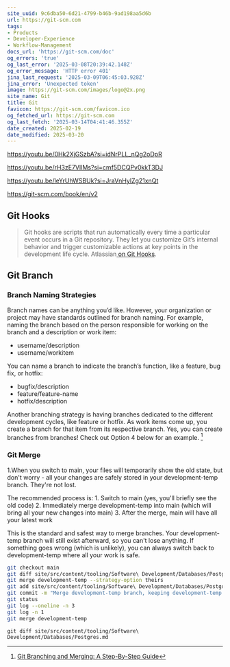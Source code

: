 ```yaml
---
site_uuid: 9c6dba50-6d21-4799-b46b-9ad198aa5d6b
url: https://git-scm.com
tags:
- Products
- Developer-Experience
- Workflow-Management
docs_url: 'https://git-scm.com/doc'
og_errors: 'true'
og_last_error: '2025-03-08T20:39:42.148Z'
og_error_message: 'HTTP error 401'
jina_last_request: '2025-03-09T06:45:03.928Z'
jina_error: 'Unexpected token'
image: https://git-scm.com/images/logo@2x.png
site_name: Git
title: Git
favicon: https://git-scm.com/favicon.ico
og_fetched_url: https://git-scm.com
og_last_fetch: '2025-03-14T04:41:46.355Z'
date_created: 2025-02-19
date_modified: 2025-03-20
---
```


https://youtu.be/0Hk2XjGSzbA?si=idNrPLL_nQg2oDpR

https://youtu.be/rH3zE7VlIMs?si=cmf5DCQPv0kkT3DJ

https://youtu.be/leYrUhWSBUk?si=JraVnHylZg21xnQt

https://git-scm.com/book/en/v2
## Git Hooks

>Git hooks are scripts that run automatically every time a particular event occurs in a Git repository. They let you customize Git’s internal behavior and trigger customizable actions at key points in the development life cycle. Atlassian[ on Git Hooks](https://www.atlassian.com/git/tutorials/git-hooks#:~:text=Git%20hooks%20are%20scripts%20that,in%20the%20development%20life%20cycle.). 



## Git Branch

### Branch Naming Strategies

Branch names can be anything you’d like. However, your organization or project may have standards outlined for branch naming. For example, naming the branch based on the person responsible for working on the branch and a description or work item:

- username/description
- username/workitem

You can name a branch to indicate the branch’s function, like a feature, bug fix, or hotfix:

- bugfix/description
- feature/feature-name
- hotfix/description

Another branching strategy is having branches dedicated to the different development cycles, like feature or hotfix. As work items come up, you create a branch for that item from its respective branch. Yes, you can create branches from branches! Check out Option 4 below for an example. [^1]


### Git Merge

1.When you switch to main, your files will temporarily show the old state, but don't worry - all your changes are safely stored in your development-temp branch. They're not lost.

The recommended process is:
	1. Switch to main (yes, you'll briefly see the old code)
	2. Immediately merge development-temp into main (which will bring all your new changes into main)
	3. After the merge, main will have all your latest work

This is the standard and safest way to merge branches. Your development-temp branch will still exist afterward, so you can't lose anything. If something goes wrong (which is unlikely), you can always switch back to development-temp where all your work is safe.

```bash
git checkout main
git diff site/src/content/tooling/Software\ Development/Databases/Postgres.md
git merge development-temp --strategy-option theirs
git add site/src/content/tooling/Software\ Development/Databases/Postgres.md
git commit -m "Merge development-temp branch, keeping development-temp version of Postgres.md"
git status
git log --oneline -n 3
git log -n 1
git merge development-temp
```

`git diff site/src/content/tooling/Software\ Development/Databases/Postgres.md`


[^1]: [Git Branching and Merging: A Step-By-Step Guide](https://www.varonis.com/blog/git-branching)
